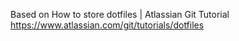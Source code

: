 Based on 
How to store dotfiles | Atlassian Git Tutorial
https://www.atlassian.com/git/tutorials/dotfiles
